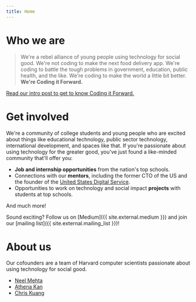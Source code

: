 ```yaml
---
title: Home
---
```


# Who we are

> We're a rebel alliance of young people using technology for social good. We're not coding to make the next food delivery app. We're coding to battle the tough problems in government, education, public health, and the like. We're coding to make the world a little bit better. **We're Coding it Forward.**

[Read our intro post to get to know Coding it Forward.](https://medium.com/coding-it-forward/a-rebel-alliance-of-young-people-using-technology-for-social-good-846eeafa9653#.1a63huewo)

# Get involved

We're a community of college students and young people who are excited about things like educational technology, public sector technology, international development, and spaces like that. If you're passionate about using technology for the greater good, you've just found a like-minded community that'll offer you:

- **Job and internship opportunities** from the nation's top schools.
- Connections with our **mentors**, including the former CTO of the US and the founder of the [United States Digital Service](https://www.usds.gov/).
- Opportunities to work on technology and social impact **projects** with students at top schools.

And much more!

Sound exciting? Follow us on [Medium]({{ site.external.medium }}) and join our [mailing list]({{ site.external.mailing_list }})!

# About us

Our cofounders are a team of Harvard computer scientists passionate about using technology for social good.

- [Neel Mehta](http://hathix.com)
- [Athena Kan](https://medium.com/@kan_academy)
- [Chris Kuang](https://medium.com/@chriskuang)
